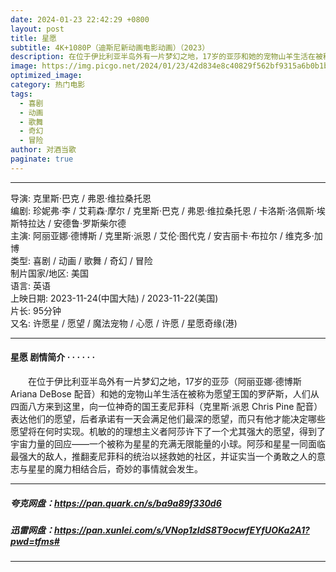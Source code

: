 ```yaml
---
date: 2024-01-23 22:42:29 +0800
layout: post
title: 星愿
subtitle: 4K+1080P（迪斯尼新动画电影动画）（2023）
description: 在位于伊比利亚半岛外有一片梦幻之地，17岁的亚莎和她的宠物山羊生活在被称为愿望王国的罗萨斯，人们从四面八方来到这里，向一位神奇的国王麦尼菲科表达他们的愿望，后者承诺有一天会满足他们最深的愿望...
image: https://img.picgo.net/2024/01/23/42d834e8c40829f562bf9315a6b0b1bac1fba4ca0da66666.webp
optimized_image:
category: 热门电影
tags:
  - 喜剧
  - 动画
  - 歌舞
  - 奇幻
  - 冒险
author: 对酒当歌
paginate: true
---
```


---

导演: 克里斯·巴克 / 弗恩·维拉桑托恩  
编剧: 珍妮弗·李 / 艾莉森·摩尔 / 克里斯·巴克 / 弗恩·维拉桑托恩 / 卡洛斯·洛佩斯·埃斯特拉达 / 安德鲁·罗斯柴尔德  
主演: 阿丽亚娜·德博斯 / 克里斯·派恩 / 艾伦·图代克 / 安吉丽卡·布拉尔 / 维克多·加博  
类型: 喜剧 / 动画 / 歌舞 / 奇幻 / 冒险  
制片国家/地区: 美国  
语言: 英语  
上映日期: 2023-11-24(中国大陆) / 2023-11-22(美国)  
片长: 95分钟  
又名: 许愿星 / 愿望 / 魔法宠物 / 心愿 / 许愿 / 星愿奇缘(港)  

---

#### 星愿 剧情简介 · · · · · ·

　　在位于伊比利亚半岛外有一片梦幻之地，17岁的亚莎（阿丽亚娜·德博斯 Ariana DeBose 配音）和她的宠物山羊生活在被称为愿望王国的罗萨斯，人们从四面八方来到这里，向一位神奇的国王麦尼菲科（克里斯·派恩 Chris Pine 配音）表达他们的愿望，后者承诺有一天会满足他们最深的愿望，而只有他才能决定哪些愿望将在何时实现。机敏的的理想主义者阿莎许下了一个尤其强大的愿望，得到了宇宙力量的回应——一个被称为星星的充满无限能量的小球。阿莎和星星一同面临最强大的敌人，推翻麦尼菲科的统治以拯救她的社区，并证实当一个勇敢之人的意志与星星的魔力相结合后，奇妙的事情就会发生。  

---

##### 夸克网盘：<https://pan.quark.cn/s/ba9a89f330d6>

##### 迅雷网盘：<https://pan.xunlei.com/s/VNop1zIdS8T9ocwfEYfUOKa2A1?pwd=tfms#>

---
